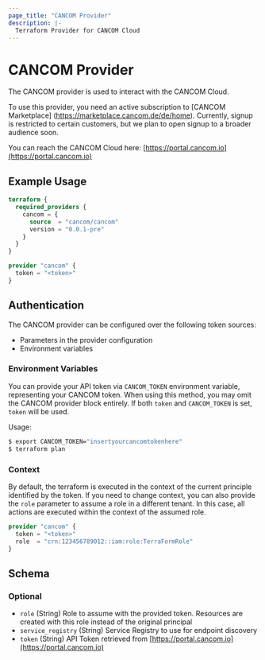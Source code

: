 ```yaml
---
page_title: "CANCOM Provider"
description: |-
  Terraform Provider for CANCOM Cloud
---
```


# CANCOM Provider

The CANCOM provider is used to interact with the CANCOM Cloud.

To use this provider, you need an active subscription to [CANCOM Marketplace] (https://marketplace.cancom.de/de/home).
Currently, signup is restricted to certain customers, but we plan to open signup to a broader audience soon.

You can reach the CANCOM Cloud here: [https://portal.cancom.io](https://portal.cancom.io)

## Example Usage

```terraform
terraform {
  required_providers {
    cancom = {
      source  = "cancom/cancom"
      version = "0.0.1-pre"
    }
  }
}

provider "cancom" {
  token = "<token>"
}
```

## Authentication

The CANCOM provider can be configured over the following token sources:

* Parameters in the provider configuration
* Environment variables

### Environment Variables

You can provide your API token via `CANCOM_TOKEN` environment variable, representing your CANCOM token.
When using this method, you may omit the CANCOM provider block entirely.
If both `token` and `CANCOM_TOKEN` is set, `token` will be used.

Usage:

```sh
$ export CANCOM_TOKEN="insertyourcancomtokenhere"
$ terraform plan
```

### Context

By default, the terraform is executed in the context of the current principle identified by the token. If you need to change context, you can also provide the `role` parameter to assume a role in a different tenant. In this case, all actions are executed within the context of the assumed role.

```terraform
provider "cancom" {
  token = "<token>"
  role  = "crn:123456789012::iam:role:TerraFormRole"
}
```

<!-- schema generated by tfplugindocs -->
## Schema

### Optional

- `role` (String) Role to assume with the provided token. Resources are created with this role instead of the original principal
- `service_registry` (String) Service Registry to use for endpoint discovery
- `token` (String) API Token retrieved from [https://portal.cancom.io](https://portal.cancom.io)
